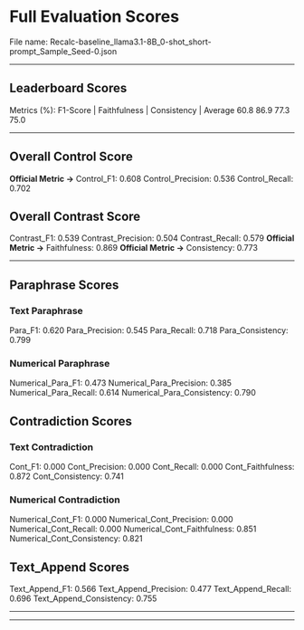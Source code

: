 # Full Evaluation Scores

File name: Recalc-baseline_llama3.1-8B_0-shot_short-prompt_Sample_Seed-0.json


---

## Leaderboard Scores

Metrics (%): F1-Score | Faithfulness | Consistency | Average
                60.8        86.9          77.3        75.0

---

## Overall Control Score

**Official Metric ->** Control_F1: 0.608
Control_Precision: 0.536
Control_Recall: 0.702

## Overall Contrast Score

Contrast_F1: 0.539
Contrast_Precision: 0.504
Contrast_Recall: 0.579
**Official Metric ->** Faithfulness: 0.869
**Official Metric ->** Consistency: 0.773

---


## Paraphrase Scores


### Text Paraphrase

Para_F1: 0.620
Para_Precision: 0.545
Para_Recall: 0.718
Para_Consistency: 0.799


### Numerical Paraphrase

Numerical_Para_F1: 0.473
Numerical_Para_Precision: 0.385
Numerical_Para_Recall: 0.614
Numerical_Para_Consistency: 0.790


## Contradiction Scores


### Text Contradiction

Cont_F1: 0.000
Cont_Precision: 0.000
Cont_Recall: 0.000
Cont_Faithfulness: 0.872
Cont_Consistency: 0.741


### Numerical Contradiction

Numerical_Cont_F1: 0.000
Numerical_Cont_Precision: 0.000
Numerical_Cont_Recall: 0.000
Numerical_Cont_Faithfulness: 0.851
Numerical_Cont_Consistency: 0.821


## Text_Append Scores

Text_Append_F1: 0.566
Text_Append_Precision: 0.477
Text_Append_Recall: 0.696
Text_Append_Consistency: 0.755

---


---

